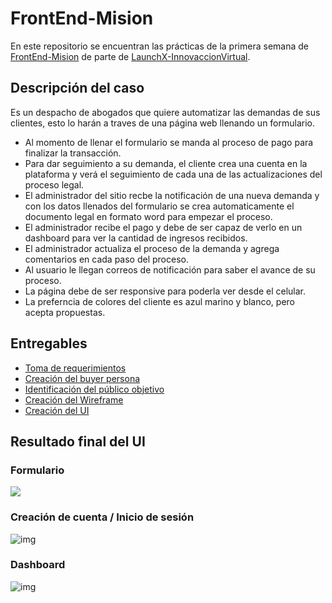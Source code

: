 # FrontEnd-Mision

En este repositorio se encuentran las prácticas de la primera semana de [FrontEnd-Mision](https://github.com/LaunchX-InnovaccionVirtual/FrontEnd-Mision/tree/main/01%20-%20INTRO) de parte de [LaunchX-InnovaccionVirtual](https://github.com/LaunchX-InnovaccionVirtual).

## Descripción del caso

Es un despacho de abogados que quiere automatizar las demandas de sus clientes, esto lo harán a traves de una página web llenando un formulario.

* Al momento de llenar el formulario se manda al proceso de pago para finalizar la transacción.
* Para dar seguimiento a su demanda, el cliente crea una cuenta en la plataforma y verá el seguimiento de cada una de las actualizaciones del proceso legal.
* El administrador del sitio recbe la notificación de una nueva demanda y con los datos llenados del formulario se crea automaticamente el documento legal en formato word para empezar el proceso.
* El administrador recibe el pago y debe de ser capaz de verlo en un dashboard para ver la cantidad de ingresos recibidos.
* El administrador actualiza el proceso de la demanda y agrega comentarios en cada paso del proceso.
* Al usuario le llegan correos de notificación para saber el avance de su proceso.
* La página debe de ser responsive para poderla ver desde el celular.
* La preferncia de colores del cliente es azul marino y blanco, pero acepta propuestas.

## Entregables

* [Toma de requerimientos](Requerimientos.pdf)
* [Creación del buyer persona](Buyer_Persona.pdf)
* [Identificación del público objetivo](Público_Objetivo.pdf)
* [Creación del Wireframe](Wireframe.pdf)
* [Creación del UI](UI.pdf)

## Resultado final del UI

### Formulario

![](image/README/1646447882716.png)

### Creación de cuenta / Inicio de sesión

![img](image/README/1646447949170.png)


### Dashboard

![img](image/README/1646447921511.png)
